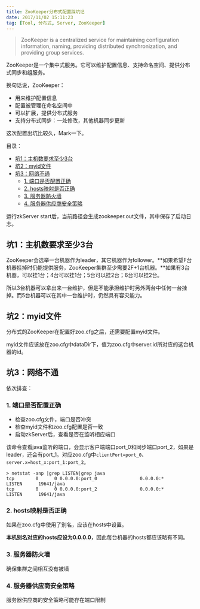 ```yaml
---
title: ZooKeeper分布式配置踩坑记
date: 2017/11/02 15:11:23
tag: [Tool, 分布式, Server, ZooKeeper]
---
```


> ZooKeeper is a centralized service for maintaining configuration information, naming, providing distributed synchronization, and providing group services.  

ZooKeeper是一个集中式服务。它可以维护配置信息、支持命名空间、提供分布式同步和组服务。

换句话说，ZooKeeper：
- 用来维护配置信息
- 配置被管理在命名空间中
- 可以扩展，提供分布式服务
- 支持分布式同步：一处修改，其他机器同步更新

这次配置出坑比较久，Mark一下。

目录：
<!-- MarkdownTOC -->

- [坑1：主机数要求至少3台](#%E5%9D%911%EF%BC%9A%E4%B8%BB%E6%9C%BA%E6%95%B0%E8%A6%81%E6%B1%82%E8%87%B3%E5%B0%913%E5%8F%B0)
- [坑2：myid文件](#%E5%9D%912%EF%BC%9Amyid%E6%96%87%E4%BB%B6)
- [坑3：网络不通](#%E5%9D%913%EF%BC%9A%E7%BD%91%E7%BB%9C%E4%B8%8D%E9%80%9A)
    - [1. 端口是否配置正确](#1-%E7%AB%AF%E5%8F%A3%E6%98%AF%E5%90%A6%E9%85%8D%E7%BD%AE%E6%AD%A3%E7%A1%AE)
    - [2. hosts映射是否正确](#2-hosts%E6%98%A0%E5%B0%84%E6%98%AF%E5%90%A6%E6%AD%A3%E7%A1%AE)
    - [3. 服务器防火墙](#3-%E6%9C%8D%E5%8A%A1%E5%99%A8%E9%98%B2%E7%81%AB%E5%A2%99)
    - [4. 服务器供应商安全策略](#4-%E6%9C%8D%E5%8A%A1%E5%99%A8%E4%BE%9B%E5%BA%94%E5%95%86%E5%AE%89%E5%85%A8%E7%AD%96%E7%95%A5)

<!-- /MarkdownTOC -->

<!-- more -->

运行zkServer start后，当前路径会生成zookeeper.out文件，其中保存了启动日志。

<a name="%E5%9D%911%EF%BC%9A%E4%B8%BB%E6%9C%BA%E6%95%B0%E8%A6%81%E6%B1%82%E8%87%B3%E5%B0%913%E5%8F%B0"></a>
## 坑1：主机数要求至少3台

ZooKeeper会选举一台机器作为leader，其它机器作为follower。**如果希望F台机器挂掉时仍能提供服务，ZooKeeper集群至少需要2F+1台机器。**如果有3台机器，可以挂1台；4台可以挂1台；5台可以挂2台；6台可以挂2台。

所以3台机器可以拿出来一台维护，但是不能承担维护时另外两台中任何一台挂掉。而5台机器可以在其中一台维护时，仍然具有容灾能力。

<a name="%E5%9D%912%EF%BC%9Amyid%E6%96%87%E4%BB%B6"></a>
## 坑2：myid文件

分布式的ZooKeeper在配置好zoo.cfg之后，还需要配置myid文件。

myid文件应该放在zoo.cfg中dataDir下，值为zoo.cfg中server.id所对应的这台机器的id。

<a name="%E5%9D%913%EF%BC%9A%E7%BD%91%E7%BB%9C%E4%B8%8D%E9%80%9A"></a>
## 坑3：网络不通

依次排查：

<a name="1-%E7%AB%AF%E5%8F%A3%E6%98%AF%E5%90%A6%E9%85%8D%E7%BD%AE%E6%AD%A3%E7%A1%AE"></a>
### 1. 端口是否配置正确

- 检查zoo.cfg文件，端口是否冲突
- 检查myid文件和zoo.cfg配置是否一致
- 启动zkServer后，查看是否在监听相应端口

该命令查看java监听的端口，会显示客户端端口port_0和同步端口port_2，如果是leader，还会有port_1。对应zoo.cfg中`clientPort=port_0`、`server.x=host_x:port_1:port_2`。
```
> netstat -anp |grep LISTEN|grep java
tcp        0      0 0.0.0.0:port_0                0.0.0.0:*                   LISTEN      19641/java
tcp        0      0 0.0.0.0:port_2                0.0.0.0:*                   LISTEN      19641/java
```

<a name="2-hosts%E6%98%A0%E5%B0%84%E6%98%AF%E5%90%A6%E6%AD%A3%E7%A1%AE"></a>
### 2. hosts映射是否正确

如果在zoo.cfg中使用了别名，应该在hosts中设置。

**本机别名对应的hosts应设为0.0.0.0**，因此每台机器的hosts都应该略有不同。

<a name="3-%E6%9C%8D%E5%8A%A1%E5%99%A8%E9%98%B2%E7%81%AB%E5%A2%99"></a>
### 3. 服务器防火墙

确保集群之间相互没有被墙

<a name="4-%E6%9C%8D%E5%8A%A1%E5%99%A8%E4%BE%9B%E5%BA%94%E5%95%86%E5%AE%89%E5%85%A8%E7%AD%96%E7%95%A5"></a>
### 4. 服务器供应商安全策略

服务器供应商的安全策略可能存在端口限制


